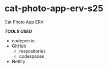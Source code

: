 # cat-photo-app-erv-s25
Cat Photo App ERV 

***TOOLS USED***
* codepen.io
* GitHub
    * respositories 
    * codespaces
* Netlify 
